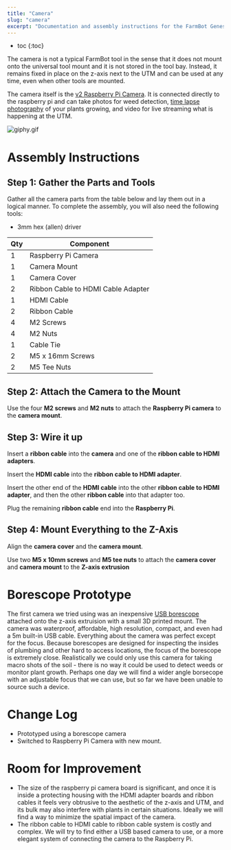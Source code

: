 ```yaml
---
title: "Camera"
slug: "camera"
excerpt: "Documentation and assembly instructions for the FarmBot Genesis Camera"
---
```


* toc
{:toc}

The camera is not a typical FarmBot tool in the sense that it does not mount onto the universal tool mount and it is not stored in the tool bay. Instead, it remains fixed in place on the z-axis next to the UTM and can be used at any time, even when other tools are mounted.

The camera itself is the [v2 Raspberry Pi Camera](https://www.raspberrypi.org/products/camera-module-v2/). It is connected directly to the raspberry pi and can take photos for weed detection, [time lapse photography](../../FarmBot-Genesis-V1-0/mods-and-add-ons/take-time-lapse-plant-photography.md) of your plants growing, and video for live streaming what is happening at the UTM.

![giphy.gif](giphy.gif)



# Assembly Instructions

## Step 1: Gather the Parts and Tools
Gather all the camera parts from the table below and lay them out in a logical manner. To complete the assembly, you will also need the following tools:

  * 3mm hex (allen) driver

|Qty                           |Component                     |
|------------------------------|------------------------------|
|1                             |Raspberry Pi Camera
|1                             |Camera Mount
|1                             |Camera Cover
|2                             |Ribbon Cable to HDMI Cable Adapter
|1                             |HDMI Cable
|2                             |Ribbon Cable
|4                             |M2 Screws
|4                             |M2 Nuts
|1                             |Cable Tie
|2                             |M5 x 16mm Screws
|2                             |M5 Tee Nuts

## Step 2: Attach the Camera to the Mount
Use the four **M2 screws** and **M2 nuts** to attach the **Raspberry Pi camera** to the **camera mount**.


## Step 3: Wire it up
Insert a **ribbon cable** into the **camera** and one of the **ribbon cable to HDMI adapters**.


Insert the **HDMI cable** into the **ribbon cable to HDMI adapter**.


Insert the other end of the **HDMI cable** into the other **ribbon cable to HDMI adapter**, and then the other **ribbon cable** into that adapter too.


Plug the remaining **ribbon cable** end into the **Raspberry Pi**.


## Step 4: Mount Everything to the Z-Axis
Align the **camera cover** and the **camera mount**.


Use two **M5 x 10mm screws** and **M5 tee nuts** to attach the **camera cover** and **camera mount** to the **Z-axis extrusion**




# Borescope Prototype

The first camera we tried using was an inexpensive [USB borescope](https://smile.amazon.com/dp/B016KUGVJC) attached onto the z-axis extruision with a small 3D printed mount. The camera was waterproof, affordable, high resolution, compact, and even had a 5m built-in USB cable. Everything about the camera was perfect except for the focus. Because borescopes are designed for inspecting the insides of plumbing and other hard to access locations, the focus of the borescope is extremely close. Realistically we could only use this camera for taking macro shots of the soil - there is no way it could be used to detect weeds or monitor plant growth. Perhaps one day we will find a wider angle borsecope with an adjustable focus that we can use, but so far we have been unable to source such a device.

# Change Log

* Prototyped using a borescope camera
* Switched to Raspberry Pi Camera with new mount.

# Room for Improvement

* The size of the raspberry pi camera board is significant, and once it is inside a protecting housing with the HDMI adapter boards and ribbon cables it feels very obtrusive to the aesthetic of the z-axis and UTM, and its bulk may also interfere with plants in certain situations. Ideally we will find a way to minimize the spatial impact of the camera.
* The ribbon cable to HDMI cable to ribbon cable system is costly and complex. We will try to find either a USB based camera to use, or a more elegant system of connecting the camera to the Raspberry Pi.
